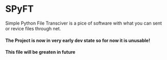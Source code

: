 # SPyFT
Simple Python File Transciver is a pice of software with what you can sent or revice files through net.
#### The Project is now in very early dev state so for now it is unusable!
#### This file will be greaten in future
